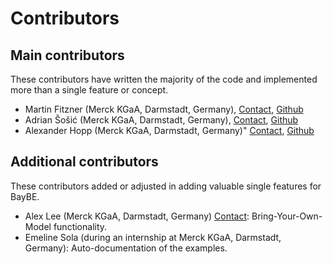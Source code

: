 # Contributors

## Main contributors
These contributors have written the majority of the code and implemented more than a single feature or concept.
- Martin Fitzner (Merck KGaA, Darmstadt, Germany), [Contact](mailto:martin.fitzner@merckgroup.com), [Github](https://github.com/AdrianSosic)
- Adrian Šošić (Merck KGaA, Darmstadt, Germany), [Contact](mailto:adrian.sosic@merckgroup.com), [Github](https://github.com/Scienfitz)
- Alexander Hopp (Merck KGaA, Darmstadt, Germany)" [Contact](mailto:alexander.hopp@merckgroup.com), [Github](https://github.com/AVHopp)

## Additional contributors
These contributors added or adjusted in adding valuable single features for BayBE.
- Alex Lee (Merck KGaA, Darmstadt, Germany) [Contact](mailto:alex.lee@emdgroup.com): Bring-Your-Own-Model functionality. 
- Emeline Sola (during an internship at Merck KGaA, Darmstadt, Germany): Auto-documentation of the examples.
